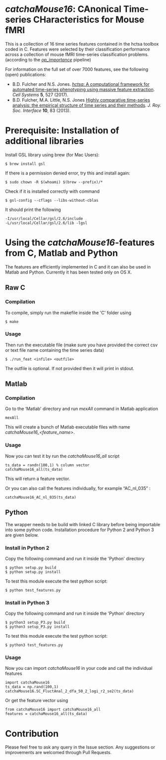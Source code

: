 # *catchaMouse16*: CAnonical Time-series CHaracteristics for Mouse fMRI

This is a collection of 16 time series features contained in the hctsa toolbox coded in C. Features were selected by their classification performance across a collection of mouse fMRI time-series classification problems. (according to the *[op_importance](https://github.com/imraniac/op_importance)* pipeline)

For information on the full set of over 7000 features, see the following (open) publications:

* B.D. Fulcher and N.S. Jones. [_hctsa_: A computational framework for automated time-series phenotyping using massive feature extraction](http://www.cell.com/cell-systems/fulltext/S2405-4712\(17\)30438-6). *Cell Systems* **5**, 527 (2017).
* B.D. Fulcher, M.A. Little, N.S. Jones [Highly comparative time-series analysis: the empirical structure of time series and their methods](http://rsif.royalsocietypublishing.org/content/10/83/20130048.full). *J. Roy. Soc. Interface* **10**, 83 (2013).



# Prerequisite: Installation of additional libraries

Install GSL library using brew (for Mac Users):
```
$ brew install gsl
```
If there is a permission denied error, try this and install again:
```
$ sudo chown -R $(whoami) $(brew --prefix)/*
```
Check if it is installed correctly with command
```
$ gsl-config --cflags --libs-without-cblas
```
It should print the following
```
-I/usr/local/Cellar/gsl/2.6/include
-L/usr/local/Cellar/gsl/2.6/lib -lgsl
```

# Using the *catchaMouse16*-features from C, Matlab and Python

The features are efficiently implemented in C and it can also be used in Matlab and Python. Currently it has been tested only on OS X.

## Raw C

### Compilation

To compile, simply run the makefile inside the 'C' folder using
```
$ make
```

### Usage
Then run the executable file (make sure you have provided the correct csv or text file name containing the time series data)
```
$ ./run_feat <infile> <outfile>
```

The outfile is optional. If not provided then it will print in stdout.


## Matlab

### Compilation
Go to the ‘Matlab' directory and run _mexAll_ command in Matlab application
```
mexAll
```
This will create a bunch of Matlab executable files with name *catchaMouse16_<feature_name>*.

### Usage
Now you can test it by run the *catchaMouse16_all* script 
```
ts_data = randn(100,1) % column vector
catchaMouse16_all(ts_data)
```
This will return a feature vector.

Or you can also call the features individually, for example “AC_nl_035” :
```
catchaMouse16_AC_nl_035(ts_data)
```

## Python

The wrapper needs to be build with linked C library before being importable into some python code. Installation procedure for Python 2 and Python 3 are given below.

### Install in Python 2
Copy the following command and run it inside the 'Python' directory
```
$ python setup.py build
$ python setup.py install
```
To test this module execute the test python script:
```
$ python test_features.py
```
### Install in Python 3
Copy the following command and run it inside the 'Python' directory
```
$ python3 setup_P3.py build
$ python3 setup_P3.py install
```
To test this module execute the test python script:
```
$ python3 test_features.py
```

### Usage
Now you can import *catchaMouse16* in your code and call the individual features

```
import catchaMouse16
ts_data = np.rand(100,1)
catchaMouse16.SC_FluctAnal_2_dfa_50_2_logi_r2_se2(ts_data)
```

Or get the feature vector using
```
from catchaMouse16 import catchaMouse16_all
features = catchaMouse16_all(ts_data)
```

# Contribution

Please feel free to ask any query in the Issue section. Any suggestions or improvements are welcomed through Pull Requests.
